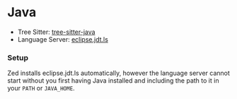 # Java

- Tree Sitter: [tree-sitter-java](https://github.com/tree-sitter/tree-sitter-java)
- Language Server: [eclipse.jdt.ls](https://github.com/eclipse-jdtls/eclipse.jdt.ls)

### Setup

Zed installs eclipse.jdt.ls automatically, however the language server cannot start without you first having Java installed and including the path to it in your `PATH` or `JAVA_HOME`.
